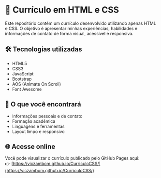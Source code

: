 # 💼 Currículo em HTML e CSS

Este repositório contém um currículo desenvolvido utilizando apenas HTML e CSS. O objetivo é apresentar minhas experiências, habilidades e informações de contato de forma visual, acessível e responsiva.

## 🛠 Tecnologias utilizadas

- HTML5
- CSS3
- JavaScript
- Bootstrap
- AOS (Animate On Scroll)
- Font Awesome

## 📄 O que você encontrará

- Informações pessoais e de contato
- Formação acadêmica
- Linguagens e ferramentas
- Layout limpo e responsivo

## 🌐 Acesse online

Você pode visualizar o currículo publicado pelo GitHub Pages aqui:  
👉 [https://viczambom.github.io/CurriculoCSS/](https://viczambom.github.io/CurriculoCSS/)
